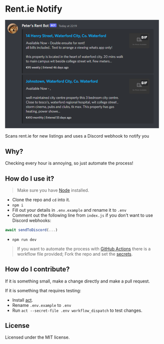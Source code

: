 # Rent.ie Notify

![Example](.github/examples/example.png)

Scans rent.ie for new listings and uses a Discord webhook to notify you

## Why?

Checking every hour is annoying, so just automate the process!

## How do I use it?

> Make sure you have [Node](https://nodejs.org/en/) installed.

* Clone the repo and `cd` into it.
* `npm i`
* Fill out your details in `.env.example` and rename it to `.env`
* Comment out the following line from `index.js` if you don't want to use Discord webhooks:

```js
await sendToDiscord(...)
```

* `npm run dev`

> If you want to automate the process with [GitHub Actions](https://github.com/features/actions) there is a workflow file provided; Fork the repo and set the [secrets](https://docs.github.com/en/actions/security-guides/encrypted-secrets).

## How do I contribute?

If it is something small, make a change directly and make a pull request.

If it is something that requires testing:

* Install [act](https://github.com/nektos/act).
* Rename `.env.example` to `.env`
* Run `act --secret-file .env workflow_dispatch` to test changes.

## License

Licensed under the MIT license.
